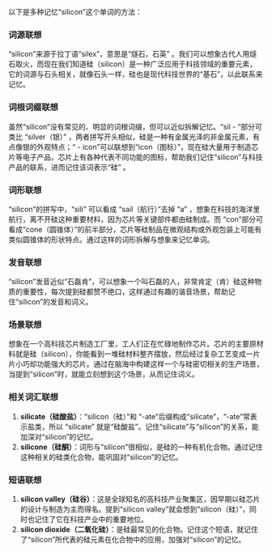 以下是多种记忆“silicon”这个单词的方法：

### 词源联想
“silicon”来源于拉丁语“silex”，意思是“燧石，石英” 。我们可以想象古代人用燧石取火，而现在我们知道硅（silicon）是一种广泛应用于科技领域的重要元素，它的词源与石头相关，就像石头一样，硅也是现代科技世界的“基石”，以此联系来记忆。

### 词根词缀联想
虽然“silicon”没有常见的、明显的词根词缀，但可以近似拆解记忆。“sil - ”部分可类比 “silver（银）” ，两者拼写开头相似，硅是一种有金属光泽的非金属元素，有点像银的外观特点；“ - icon”可以联想到“icon（图标）”，现在硅大量用于制造芯片等电子产品，芯片上有各种代表不同功能的图标，帮助我们记住“silicon”与科技产品的联系，进而记住该词表示“硅” 。

### 词形联想
“silicon”的拼写中，“sili” 可以看成 “sail（航行）”去掉 “a” ，想象在科技的海洋里航行，离不开硅这种重要材料，因为芯片等关键部件都由硅制成。而 “con”部分可看成“cone（圆锥体）”的前半部分，芯片等硅制品在微观结构或外观包装上可能有类似圆锥体的形状特点。通过这样的词形拆解与想象来记忆单词。

### 发音联想
“silicon”发音近似“石磊肯”，可以想象一个叫石磊的人，非常肯定（肯）硅这种物质的重要性，每次提到硅都赞不绝口，这样通过有趣的谐音场景，帮助记住“silicon”的发音和词义。

### 场景联想
想象在一个高科技芯片制造工厂里，工人们正在忙碌地制作芯片。芯片的主要原材料就是硅（silicon），你能看到一堆硅材料整齐摆放，然后经过复杂工艺变成一片片小巧却功能强大的芯片。通过在脑海中构建这样一个与硅密切相关的生产场景，当提到“silicon”时，就能立刻想到这个场景，从而记住词义。

### 相关词汇联想
1. **silicate（硅酸盐）**：“silicon（硅）”和 “-ate”后缀构成“silicate”，“-ate”常表示盐类，所以 “silicate” 就是“硅酸盐”。记住“silicate”与“silicon”的关系，能加深对“silicon”的记忆。
2. **silicone（硅酮）**：词形与“silicon”很相似，是硅的一种有机化合物。通过记住这种相关的硅类化合物，能巩固对“silicon”的记忆。

### 短语联想
1. **silicon valley（硅谷）**：这是全球知名的高科技产业聚集区，因早期以硅芯片的设计与制造为主而得名。提到“silicon valley”就会想到“silicon（硅）”，同时也记住了它在科技产业中的重要地位。
2. **silicon dioxide（二氧化硅）**：是硅最常见的化合物。记住这个短语，就记住了“silicon”所代表的硅元素在化合物中的应用，加强对“silicon”的记忆。 